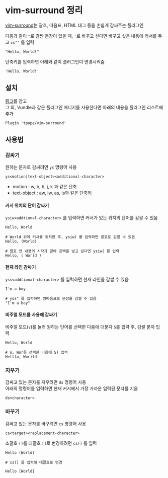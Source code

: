 # vim-surround 정리

[vim-surround](https://github.com/tpope/vim-surround)는 괄호, 따옴표, HTML 태그 등을 손쉽게 감싸주는 플러그인

다음과 같이 `"`로 감싼 문장이 있을 때, `'`로 바꾸고 싶다면 바꾸고 싶은 내용에 커서를 두고 `cs"'` 를 입력

``` text
"Hello, World!"
```

단축키를 입력하면 아래와 같이 플러그인이 변경시켜줌

``` text
'Hello, World!'
```

## 설치

[링크](https://github.com/tpope/vim-surround#installation)를 참고  
그 외, Vundle과 같은 플러그인 매니저를 사용한다면 아래의 내용을 플러그인 리스트에 추가

``` text
Plugin 'tpope/vim-surround'
```

## 사용법

### 감싸기

원하는 문자로 감싸려면 `ys` 명령어 사용  

``` text
ys<motion|text-object><additional-character>
```

* motion : w, b, h, j, k 과 같은 단축
* text-object : aw, iw, as, is와 같은 단축키

#### 커서 위치의 단어 감싸기

`ysiw<addtional-character>` 를 입력하면 커서가 있는 위치의 단어를 감쌀 수 있음

``` text
Hello, World

# World 위에 커서를 위치한 후, ysiw) 를 입력하면 괄호로 감쌀 수 있음
Hello, (World)

# 괄호 안 내용의 시작과 끝에 공백을 넣고 싶다면 ysiw( 를 입력
Hello, ( World )
```

#### 현재 라인 감싸기

`yss<addtional-character>` 를 입력하면 현재 라인을 감쌀 수 있음

``` text 
I'm a boy

# yss" 를 입력하면 쌍따옴표로 문장을 감쌀 수 있음
"I'm a boy"
```

#### 비주얼 모드를 사용해 감싸기

비주얼 모드(`v`)를 눌러 원하는 단어를 선택한 다음에 대문자 `S`를 입력 후, 감쌀 문자 입력

``` text
Hello, World

# o, Wor를 선택한 다음에 S) 입력
Hell(o, Wor)ld
```

### 지우기

감싸고 있는 문자를 지우려면 `ds` 명령어 사용  
아래의 명령어를 입력하면 현재 커서에서 가장 가까운 입력된 문자를 지움

``` text
ds<character>
```

### 바꾸기

감싸고 있는 문자를 바꾸려면 `cs` 명령어 사용

``` text
cs<target><replacement-character>
```

소괄호 `()`를 대괄호 `[]`로 변경하려면 `cs)]` 를 입력

``` text
Hello (World)

# cs)] 를 입력해 대괄호로 변경

Hello [World]
```
